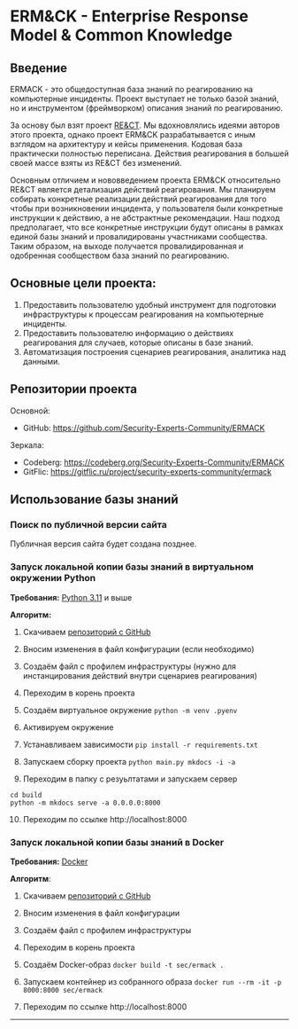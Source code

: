 # ERM&CK - Enterprise Response Model & Common Knowledge

## Введение

ERMACK - это общедоступная база знаний по реагированию на компьютерные инциденты. Проект выступает не только базой знаний, но и инструментом (фреймворком) описания знаний по реагированию.

За основу был взят проект [RE&CT](https://github.com/atc-project/atc-react). Мы вдохновлялись идеями авторов этого проекта, однако проект ERM&CK разрабатывается с иным взглядом на архитектуру и кейсы применения. Кодовая база практически полностью переписана. Действия реагирования в большей своей массе взяты из RE&CT без изменений.

Основным отличием и нововведением проекта ERM&CK относительно RE&CT является детализация действий реагирования. Мы планируем собирать конкретные реализации действий реагирования для того чтобы при возникновении инцидента, у пользователя были конкретные инструкции к действию, а не абстрактные рекомендации. Наш подход предполагает, что все конкретные инструкции будут описаны в рамках единой базы знаний и провалидированы участниками сообщества. Таким образом, на выходе получается провалидированная и одобренная сообществом база знаний по реагированию.


## Основные цели проекта:
1) Предоставить пользователю удобный инструмент для подготовки инфраструктуры к процессам реагирования на компьютерные инциденты.
2) Предоставить пользователю информацию о действиях реагирования для случаев, которые описаны в базе знаний.
3) Автоматизация построения сценариев реагирования, аналитика над данными.


## Репозитории проекта
Основной:
- GitHub: https://github.com/Security-Experts-Community/ERMACK

Зеркала:
- Codeberg: https://codeberg.org/Security-Experts-Community/ERMACK
- GitFlic: https://gitflic.ru/project/security-experts-community/ermack


## Использование базы знаний
### Поиск по публичной версии сайта
Публичная версия сайта будет создана позднее.


### Запуск локальной копии базы знаний в виртуальном окружении Python

**Требования:**
[Python 3.11](https://www.python.org/downloads/release/python-3112/) и выше


**Алгоритм:**
1. Скачиваем [репозиторий с GitHub][2]

2. Вносим изменения в файл конфигурации (если необходимо)

3. Создаём файл с профилем инфраструктуры (нужно для инстанцирования действий внутри сценариев реагирования)

4. Переходим в корень проекта

5. Создаём виртуальное окружение `python -m venv .pyenv`

6. Активируем окружение

7. Устанавливаем зависимости `pip install -r requirements.txt`

8. Запускаем сборку проекта `python main.py mkdocs -i -a`

9. Переходим в папку с резуьлтатами и запускаем сервер
```
cd build
python -m mkdocs serve -a 0.0.0.0:8000
```

10. Переходим по ссылке http://localhost:8000


### Запуск локальной копии базы знаний в Docker

**Требования:**
[Docker](https://docs.docker.com/engine/install/)


**Алгоритм**:
1. Скачиваем [репозиторий с GitHub][2]

1. Вносим изменения в файл конфигурации

1. Создаём файл с профилем инфраструктуры

1. Переходим в корень проекта

1. Создаём Docker-образ
`docker build -t sec/ermack .`

1. Запускаем контейнер из собранного образа
`docker run --rm -it -p 8000:8000 sec/ermack`

1. Переходим по ссылке http://localhost:8000


---
[1]: https://ermack.github.io
[2]: https://github.com/Security-Experts-Community/ERMACK
